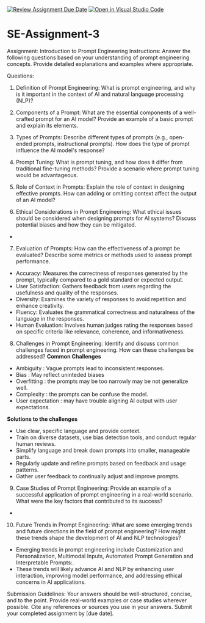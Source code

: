 [![Review Assignment Due Date](https://classroom.github.com/assets/deadline-readme-button-22041afd0340ce965d47ae6ef1cefeee28c7c493a6346c4f15d667ab976d596c.svg)](https://classroom.github.com/a/UpfcA4qp)
[![Open in Visual Studio Code](https://classroom.github.com/assets/open-in-vscode-2e0aaae1b6195c2367325f4f02e2d04e9abb55f0b24a779b69b11b9e10269abc.svg)](https://classroom.github.com/online_ide?assignment_repo_id=15290960&assignment_repo_type=AssignmentRepo)
# SE-Assignment-3
Assignment: Introduction to Prompt Engineering
Instructions:
Answer the following questions based on your understanding of prompt engineering concepts. Provide detailed explanations and examples where appropriate.

Questions:
1. Definition of Prompt Engineering:
What is prompt engineering, and why is it important in the context of AI and natural language processing (NLP)?

2. Components of a Prompt:
What are the essential components of a well-crafted prompt for an AI model? Provide an example of a basic prompt and explain its elements.

3. Types of Prompts:
Describe different types of prompts (e.g., open-ended prompts, instructional prompts). How does the type of prompt influence the AI model's response?

4. Prompt Tuning:
What is prompt tuning, and how does it differ from traditional fine-tuning methods? Provide a scenario where prompt tuning would be advantageous.

5. Role of Context in Prompts:
Explain the role of context in designing effective prompts. How can adding or omitting context affect the output of an AI model?

6. Ethical Considerations in Prompt Engineering:
What ethical issues should be considered when designing prompts for AI systems? Discuss potential biases and how they can be mitigated.

- 

7. Evaluation of Prompts:
How can the effectiveness of a prompt be evaluated? Describe some metrics or methods used to assess prompt performance.

- Accuracy: Measures the correctness of responses generated by the prompt, typically compared to a gold standard or expected output.
- User Satisfaction: Gathers feedback from users regarding the usefulness and quality of the responses.
- Diversity: Examines the variety of responses to avoid repetition and enhance creativity.
- Fluency: Evaluates the grammatical correctness and naturalness of the language in the responses.
- Human Evaluation: Involves human judges rating the responses based on specific criteria like relevance, coherence, and informativeness.

8. Challenges in Prompt Engineering:
Identify and discuss common challenges faced in prompt engineering. How can these challenges be addressed?
**Common Challenges**
- Ambiguity : Vague prompts lead to inconsistent responses.
- Bias : May reflect uninteded biases
- Overfitting : the prompts may be too narrowly may be not generalize well.
- Complexity : the prompts can be confuse the model.
- User expectation : may have trouble aligning AI output with user expectations.

**Solutions to the challenges**
- Use clear, specific language and provide context.
-  Train on diverse datasets, use bias detection tools, and conduct regular human reviews.
-  Simplify language and break down prompts into smaller, manageable parts.
-  Regularly update and refine prompts based on feedback and usage patterns.
- Gather user feedback to continually adjust and improve prompts.



9. Case Studies of Prompt Engineering:
Provide an example of a successful application of prompt engineering in a real-world scenario. What were the key factors that contributed to its success?
- 

10. Future Trends in Prompt Engineering:
What are some emerging trends and future directions in the field of prompt engineering? How might these trends shape the development of AI and NLP technologies?

- Emerging trends in prompt engineering include Customization and Personalization, Multimodal Inputs, Automated Prompt Generation and Interpretable Prompts:.
- These trends will likely advance AI and NLP by enhancing user interaction, improving model performance, and addressing ethical concerns in AI applications.


Submission Guidelines:
Your answers should be well-structured, concise, and to the point.
Provide real-world examples or case studies wherever possible.
Cite any references or sources you use in your answers.
Submit your completed assignment by [due date].
